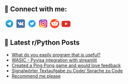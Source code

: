 ## 🔎 Connect with me:
[<img src="https://github.com/bullbesh/bullbesh/blob/main/images/Telegram.png" width="32" height="32" />](https://t.me/bullbesh)
[<img src="https://github.com/bullbesh/bullbesh/blob/main/images/VK.png" width="32" height="32" />](https://vk.com/bullbesh)
[<img src="https://github.com/bullbesh/bullbesh/blob/main/images/Twitter.png" width="32" height="32" />](https://twitter.com/bullbesh1)
[<img src="https://github.com/bullbesh/bullbesh/blob/main/images/Instagram.png" width="32" height="32" />](https://www.instagram.com/bullbesh)
[<img src="https://github.com/bullbesh/bullbesh/blob/main/images/Reddit.png" width="32" height="32" />](https://www.reddit.com/user/bullbesh)
[<img src="https://github.com/bullbesh/bullbesh/blob/main/images/YouTube.png" width="32" height="32" />](https://www.youtube.com/channel/UCtfjRs6uzgq5mfm8S06WTcg)

## 📕 Latest r/Python Posts
<!-- BLOG-POST-LIST:START -->
- [What do you easily program that is useful?](https://www.reddit.com/r/Python/comments/1kj8ffg/what_do_you_easily_program_that_is_useful/)
- [WASIC - Pyvisa integration with streamlit](https://www.reddit.com/r/Python/comments/1kj77lt/wasic_pyvisa_integration_with_streamlit/)
- [Created a Ping Pong game and would love feedback](https://www.reddit.com/r/Python/comments/1kj74a3/created_a_ping_pong_game_and_would_love_feedback/)
- [Signalwörter Textaufgabe zu Code/ Sprache zu Code](https://www.reddit.com/r/Python/comments/1kj4vk4/signalwörter_textaufgabe_zu_code_sprache_zu_code/)
- [Recommend me please](https://www.reddit.com/r/Python/comments/1kj3z3i/recommend_me_please/)
<!-- BLOG-POST-LIST:END -->
